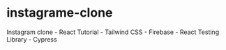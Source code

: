 # instagrame-clone
Instagram clone - React Tutorial - Tailwind CSS - Firebase - React Testing Library - Cypress
